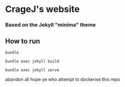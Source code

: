 # CrageJ's website
### Based on the Jekyll "minima" theme
## How to run

```bundle```

```bundle exec jekyll build```

```bundle exec jekyll serve```

abandon all hope ye who attempt to dockerise this repo
